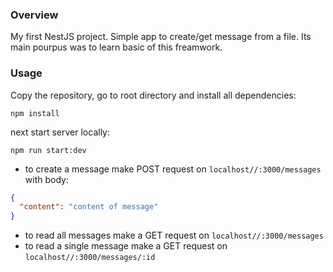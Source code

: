 ### Overview

My first NestJS project. Simple app to create/get message from a file. Its main pourpus was to learn basic of this freamwork.

### Usage

Copy the repository, go to root directory and install all dependencies:

```npm
npm install
```

next start server locally:

```npm
npm run start:dev
```

- to create a message make POST request on `localhost//:3000/messages` with body:

```json
{
  "content": "content of message"
}
```

- to read all messages make a GET request on `localhost//:3000/messages`
- to read a single message make a GET request on `localhost//:3000/messages/:id`
